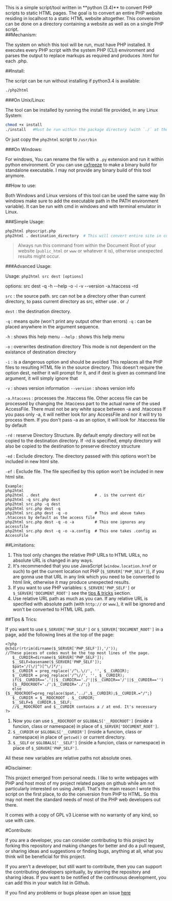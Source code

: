 <div id="description"></div>
This is a simple script/tool written in **python (3.4)** to convert PHP scripts to static HTML pages. The goal is to convert an entire PHP website residing in localhost to a static HTML website altogether. This conversion can be done on a directory containing a website as well as on a single PHP script.

<div id="mechanism"></div>
##Mechanism:

The system on which this tool will be run, must have PHP installed. It executes every PHP script with the system PHP (CLI) environment and parses the output to replace markups as required and produces <span class="quote">.html</span> for each <span class="quote">.php</span>.

<div id="install"></div>
##Install:

The script can be run without installing if python3.4 is available:
```bash
./php2html
```
###On Unix/Linux:

The tool can be installed by running the install file provided, in any Linux System:
```bash
chmod +x install
./install   #Must be run within the package directory (with `./` at the beginning)
```      

Or just copy the `php2html` script to `/usr/bin`

###On Windows:

For windows, You can rename the file with a `.py` extension and run it within python environment. Or you can use <a href="https://pypi.python.org/pypi/cx_Freeze">cxfreeze</a> to make a binary build for standalone executable. I may not provide any binary build of this tool anymore.

<div id="how-to-use"></div>
##How to use:

Both Windows and Linux versions of this tool can be used the same way (In windows make sure to add the executable path in the PATH environment variable). It can be run with cmd in windows and with terminal emulator in Linux.


###Simple Usage:
```bash
php2html phpscript.php
php2html . destination_directory  # This will convert entire site in current directory to html
```
>Always run this command from within the Document Root of your website (`public_html` or `www` or whatever it is), otherwise unexpected results might occur.

###Advanced Usage: 

Usage: `php2html src dest [options]`
   
options: src dest -q -h --help -o -i -v --version -a.htaccess -rd
   
`src`         : the source path.
                 src can not be a directory other than current directory,
                 to pass current directory as src, either use . or ./
   
`dest`        : the destination directory.
   
`-q`          : means quite (won't print any output other than errors)
`-q`          : can be placed anywhere in the argument sequence.
   
`-h`          : shows this help menu
`--help`      : shows this help menu
   
`-o`          : overwrites destination directory
                 This mode is not dependent on the existance of destination
                 directory
   
`-i`          : is a dangerous option and should be avoided
                 This replaces all the PHP files to resulting HTML file
                 in the source directory. This doesn't require the option dest,
                 neither it will prompt for it, and if dest is given as
                 command line argument, it will simply ignore that
   
`-v`          : shows version information
`--version`   : shows version info
   
`-a.htaccess` : processes the .htaccess file.
                 Other access file can be processed by changing the
                .htaccess part to the actual name of the used AccessFile.
                 There must not be any white space between -a and .htaccess
                 If you pass only -a, it will neither look for any AccessFile and
                 nor it will try to process them.
                 If you don't pass -a as an option, it will look for .htaccess file
                 by default
   
`-rd`         : reserve Directory Structure. By default empty directory will not
                 be copied to the destination directory. If -rd is specified, empty directory
                 will also be copied to the destination to preserve directory structure
   
`-ed`         : Exclude directory. The directory passed with this options won't be included
                 in new html site.
   
`-ef`         : Exclude file. The file specified by this option won't be included in new html site.
   
<div id="example"></div>

```
Example:
php2html
php2html . dest                        # . is the current dir
php2html -q src.php dest
php2html src.php -q dest
php2html src.php dest -q
php2html src.php dest -q -o            # This and above takes .htaccess by default as the access file
php2html src.php dest -q -o -a         # This one ignores any accessfile
php2html src.php dest -q -o -a.config  # This one takes .config as AccessFile
```

<div id="limitations"></div>
##Limitations:

 1. This tool only changes the relative PHP URLs to HTML URLs, no absolute URL is changed in any ways.
 2. It's recommended that you use JavaScript (`window.location.href` or such) to get the current location not PHP (`$_SERVER['PHP_SELF']`), if you are gonna use that URL in any link which you need to be converted to html link, otherwise it may produce unexpected results.
 3. If you want to use PHP variables: `$_SERVER['PHP_SELF']` or `$_SERVER['DOCUMENT_ROOT']` see the <a href="#tips-and-trics">tips & tricks</a> section.
 4. Use relative URL path as much as you can. If any relative URL is specified with absolute path (with `http://` or `www`.), it will be ignored and won't be converted to HTML URL path.



<div id="tips-and-trics"></div>
##Tips & Trics:

If you want to use `$_SERVER['PHP_SELF']` or `$_SERVER['DOCUMENT_ROOT']` in a page, add the following lines at the top of the page:

```
<?php 
@chdir(rtrim(dirname($_SERVER['PHP_SELF']),'/')); 
//These pieces of codes must be the top most lines of the page.
   $__CURDIR=dirname($_SERVER['PHP_SELF']);
   $__SELF=basename($_SERVER['PHP_SELF']);
   $pat='/(\/|^)[^\/]*/';
   $__CURDIR = preg_replace('/^\.\//', '', $__CURDIR);
   $__CURDIR = preg_replace('/^\//', '', $__CURDIR);
   if($__CURDIR=='.'||$__CURDIR=='./'||$__CURDIR=='/'||$__CURDIR=='')
   {$__RDOCROOT='./';$__CURDIR='./';}
   else {$__RDOCROOT=preg_replace($pat,'../',$__CURDIR);$__CURDIR.="/";}
   $__CURDIR = $__RDOCROOT . $__CURDIR;
   $__SELF=$__CURDIR.$__SELF;
   //$__RDOCROOT and $__CURDIR contains a / at end. It's necessary
?>
```

1. Now you can use `$__RDOCROOT` or `$GLOBALS['__RDOCROOT']` (inside a funcion, class or namespace) in place of `$_SERVER['DOCUMENT_ROOT']`.
2. `$__CURDIR` or `$GLOBALS['__CURDIR']` (inside a funcion, class or namespace) in place of `getcwd()` or current directory.
3. `$__SELF` or `$GLOBALS['__SELF']` (inside a funcion, class or namespace) in place of `$_SERVER['PHP_SELF']`.

All these new variables are relative paths not absolute ones.

<div id="disclaimer"></div>
#Disclaimer:

This project emerged from personal needs. I like to write webpages with PHP and host most of my project related pages on github while am not particularly interested on using Jekyll. That's the main reason I wrote this script on the first place, to do the conversion from PHP to HTML. So this may not meet the standard needs of most of the PHP web developers out there.

It comes with a copy of <span class="quote">GPL v3 License</span> with no warranty of any kind, so use with care.

<div id="contribute"></div>
#Contribute:

If you are a developer, you can consider contributing to this project by forking this repository and making changes for better and do a pull request, or sharing ideas and suggestions or finding bugs, anything at all, what you think will be beneficial for this project.

If you aren't a developer, but still want to contribute, then you can support the contributing developers spiritually, by starring the repository and sharing ideas. If you want to be notified of the continuous development, you can add this in your watch list in Github.

If you find any problems or bugs please open an issue [here](https://github.com/neurobin/php2html/issues) 

